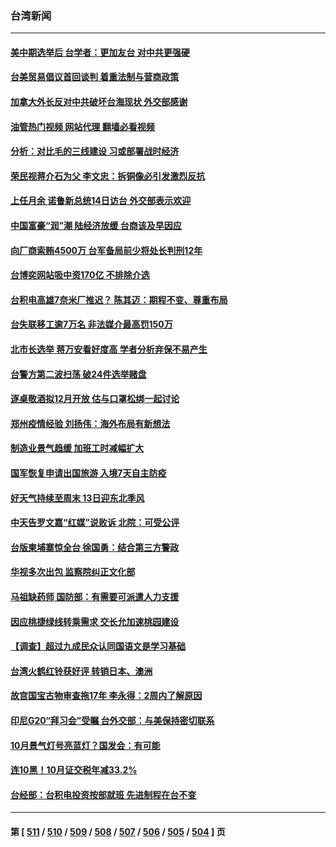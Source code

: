 ### 台湾新闻
---
#### [美中期选举后 台学者：更加友台 对中共更强硬](../../pages/ncid1349361/n13863433.md?11111245) 
#### [台美贸易倡议首回谈判 着重法制与营商政策](../../pages/ncid1349361/n13863385.md?11111245) 
#### [加拿大外长反对中共破坏台海现状 外交部感谢](../../pages/ncid1349361/n13863358.md?11111245) 
#### [油管热门视频 网站代理 翻墙必看视频](http://150.230.27.170:81/youtube.html?11111245)
#### [分析：对比毛的三线建设 习或部署战时经济](../../pages/ncid1349361/n13863670.md?11111245) 
#### [荣民视蒋介石为父 李文忠：拆铜像必引发激烈反抗](../../pages/ncid1349361/n13863503.md?11111245) 
#### [上任月余 诺鲁新总统14日访台 外交部表示欢迎](../../pages/ncid1349361/n13863502.md?11111245) 
#### [中国富豪“润”潮 陆经济放缓 台商该及早因应](../../pages/ncid1349361/n13863484.md?11111245) 
#### [向厂商索贿4500万 台军备局前少将处长判刑12年](../../pages/ncid1349361/n13863488.md?11111245) 
#### [台博奕网站吸中资170亿 不排除介选](../../pages/ncid1349361/n13863500.md?11111245) 
#### [台积电高雄7奈米厂推迟？ 陈其迈：期程不变、尊重布局](../../pages/ncid1349361/n13863508.md?11111245) 
#### [台失联移工逾7万名 非法媒介最高罚150万](../../pages/ncid1349361/n13863510.md?11111245) 
#### [北市长选举 蒋万安看好度高 学者分析弃保不易产生](../../pages/ncid1349361/n13863499.md?11111245) 
#### [台警方第二波扫荡 破24件选举赌盘](../../pages/ncid1349361/n13863514.md?11111245) 
#### [逐桌敬酒拟12月开放 估与口罩松绑一起讨论](../../pages/ncid1349361/n13863461.md?11111245) 
#### [郑州疫情经验 刘扬伟：海外布局有新想法](../../pages/ncid1349361/n13863483.md?11111245) 
#### [制造业景气趋缓 加班工时减幅扩大](../../pages/ncid1349361/n13863460.md?11111245) 
#### [国军恢复申请出国旅游 入境7天自主防疫](../../pages/ncid1349361/n13863493.md?11111245) 
#### [好天气持续至周末 13日迎东北季风](../../pages/ncid1349361/n13863489.md?11111245) 
#### [中天告罗文嘉“红媒”说败诉 北院：可受公评](../../pages/ncid1349361/n13863487.md?11111245) 
#### [台版柬埔寨惊全台 徐国勇：结合第三方警政](../../pages/ncid1349361/n13863506.md?11111245) 
#### [华视多次出包 监察院纠正文化部](../../pages/ncid1349361/n13863497.md?11111245) 
#### [马祖缺药师 国防部：有需要可派遣人力支援](../../pages/ncid1349361/n13863498.md?11111245) 
#### [因应桃捷绿线转乘需求 交长允加速桃园建设](../../pages/ncid1349361/n13863469.md?11111245) 
#### [【调查】超过九成民众认同国语文是学习基础](../../pages/ncid1349361/n13863470.md?11111245) 
#### [台湾火鹤红铃获好评 转销日本、澳洲](../../pages/ncid1349361/n13863465.md?11111245) 
#### [故宫国宝古物审查拖17年 李永得：2周内了解原因](../../pages/ncid1349361/n13863467.md?11111245) 
#### [印尼G20“拜习会”受瞩 台外交部：与美保持密切联系](../../pages/ncid1349361/n13863305.md?11111245) 
#### [10月景气灯号亮蓝灯？国发会：有可能](../../pages/ncid1349361/n13863438.md?11111245) 
#### [连10黑！10月证交税年减33.2%](../../pages/ncid1349361/n13863439.md?11111245) 
#### [台经部：台积电投资按部就班 先进制程在台不变](../../pages/ncid1349361/n13863441.md?11111245) 

---
#### 第 [ [511](./511.md?11111245) / [510](./510.md?11111245) / [509](./509.md?11111245) / [508](./508.md?11111245) / [507](./507.md?11111245) / [506](./506.md?11111245) / [505](./505.md?11111245) / [504](./504.md?11111245) ] 页
